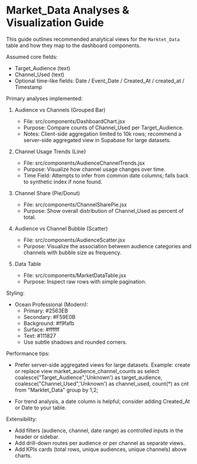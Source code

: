 # Market_Data Analyses & Visualization Guide

This guide outlines recommended analytical views for the `Marktet_Data` table and how they map to the dashboard components.

Assumed core fields:
- Target_Audience (text)
- Channel_Used (text)
- Optional time-like fields: Date / Event_Date / Created_At / created_at / Timestamp

Primary analyses implemented:
1) Audience vs Channels (Grouped Bar)
   - File: src/components/DashboardChart.jsx
   - Purpose: Compare counts of Channel_Used per Target_Audience.
   - Notes: Client-side aggregation limited to 10k rows; recommend a server-side aggregated view in Supabase for large datasets.

2) Channel Usage Trends (Line)
   - File: src/components/AudienceChannelTrends.jsx
   - Purpose: Visualize how channel usage changes over time.
   - Time Field: Attempts to infer from common date columns; falls back to synthetic index if none found.

3) Channel Share (Pie/Donut)
   - File: src/components/ChannelSharePie.jsx
   - Purpose: Show overall distribution of Channel_Used as percent of total.

4) Audience vs Channel Bubble (Scatter)
   - File: src/components/AudienceScatter.jsx
   - Purpose: Visualize the association between audience categories and channels with bubble size as frequency.

5) Data Table
   - File: src/components/MarketDataTable.jsx
   - Purpose: Inspect raw rows with simple pagination.

Styling:
- Ocean Professional (Modern):
  - Primary: #2563EB
  - Secondary: #F59E0B
  - Background: #f9fafb
  - Surface: #ffffff
  - Text: #111827
  - Use subtle shadows and rounded corners.

Performance tips:
- Prefer server-side aggregated views for large datasets. Example:
  create or replace view market_audience_channel_counts as
  select
    coalesce("Target_Audience",'Unknown') as target_audience,
    coalesce("Channel_Used",'Unknown') as channel_used,
    count(*) as cnt
  from "Marktet_Data"
  group by 1,2;

- For trend analysis, a date column is helpful; consider adding Created_At or Date to your table.

Extensibility:
- Add filters (audience, channel, date range) as controlled inputs in the header or sidebar.
- Add drill-down routes per audience or per channel as separate views.
- Add KPIs cards (total rows, unique audiences, unique channels) above charts.
